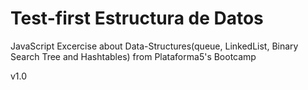 # Test-first Estructura de Datos

JavaScript Excercise about Data-Structures(queue, LinkedList, Binary Search Tree and Hashtables) from Plataforma5's Bootcamp

v1.0
